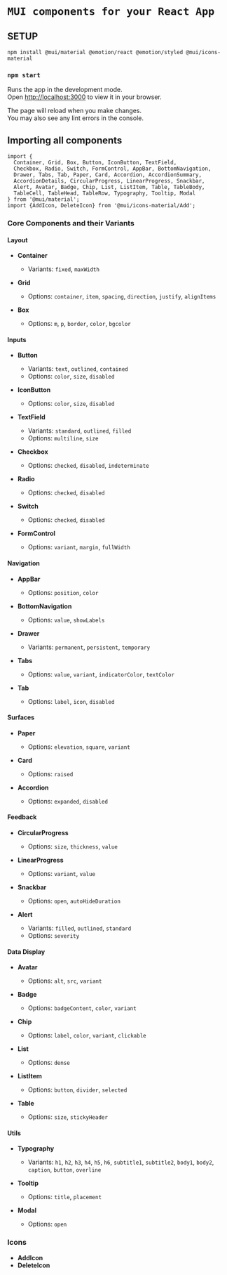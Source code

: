# `MUI components for your React App`

## SETUP 

`npm install @mui/material @emotion/react @emotion/styled @mui/icons-material`

### `npm start`

Runs the app in the development mode.\
Open [http://localhost:3000](http://localhost:3000) to view it in your browser.

The page will reload when you make changes.\
You may also see any lint errors in the console.

## Importing all components

```
import {
  Container, Grid, Box, Button, IconButton, TextField,
  Checkbox, Radio, Switch, FormControl, AppBar, BottomNavigation,
  Drawer, Tabs, Tab, Paper, Card, Accordion, AccordionSummary,
  AccordionDetails, CircularProgress, LinearProgress, Snackbar,
  Alert, Avatar, Badge, Chip, List, ListItem, Table, TableBody,
  TableCell, TableHead, TableRow, Typography, Tooltip, Modal
} from '@mui/material';
import {AddIcon, DeleteIcon} from '@mui/icons-material/Add';
```

### Core Components and their Variants

#### Layout

- **Container**
  - Variants: `fixed`, `maxWidth`
  
- **Grid**
  - Options: `container`, `item`, `spacing`, `direction`, `justify`, `alignItems`

- **Box**
  - Options: `m`, `p`, `border`, `color`, `bgcolor`

#### Inputs

- **Button**
  - Variants: `text`, `outlined`, `contained`
  - Options: `color`, `size`, `disabled`

- **IconButton**
  - Options: `color`, `size`, `disabled`
  
- **TextField**
  - Variants: `standard`, `outlined`, `filled`
  - Options: `multiline`, `size`

- **Checkbox**
  - Options: `checked`, `disabled`, `indeterminate`

- **Radio**
  - Options: `checked`, `disabled`

- **Switch**
  - Options: `checked`, `disabled`

- **FormControl**
  - Options: `variant`, `margin`, `fullWidth`

#### Navigation

- **AppBar**
  - Options: `position`, `color`
  
- **BottomNavigation**
  - Options: `value`, `showLabels`

- **Drawer**
  - Variants: `permanent`, `persistent`, `temporary`
  
- **Tabs**
  - Options: `value`, `variant`, `indicatorColor`, `textColor`

- **Tab**
  - Options: `label`, `icon`, `disabled`

#### Surfaces

- **Paper**
  - Options: `elevation`, `square`, `variant`

- **Card**
  - Options: `raised`

- **Accordion**
  - Options: `expanded`, `disabled`

#### Feedback

- **CircularProgress**
  - Options: `size`, `thickness`, `value`

- **LinearProgress**
  - Options: `variant`, `value`

- **Snackbar**
  - Options: `open`, `autoHideDuration`

- **Alert**
  - Variants: `filled`, `outlined`, `standard`
  - Options: `severity`

#### Data Display

- **Avatar**
  - Options: `alt`, `src`, `variant`

- **Badge**
  - Options: `badgeContent`, `color`, `variant`

- **Chip**
  - Options: `label`, `color`, `variant`, `clickable`

- **List**
  - Options: `dense`
  
- **ListItem**
  - Options: `button`, `divider`, `selected`

- **Table**
  - Options: `size`, `stickyHeader`

#### Utils

- **Typography**
  - Variants: `h1`, `h2`, `h3`, `h4`, `h5`, `h6`, `subtitle1`, `subtitle2`, `body1`, `body2`, `caption`, `button`, `overline`
  
- **Tooltip**
  - Options: `title`, `placement`

- **Modal**
  - Options: `open`

### Icons

- **AddIcon**
- **DeleteIcon**

